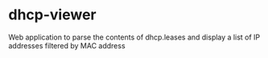dhcp-viewer
===========

Web application to parse the contents of dhcp.leases and display a list of IP addresses filtered by MAC address

